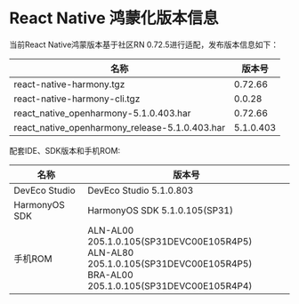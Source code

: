 # React Native 鸿蒙化版本信息

当前React Native鸿蒙版本基于社区RN 0.72.5进行适配，发布版本信息如下：

| 名称                          | 版本号                            |
| ----------------------------- | -------------------------------|
| react-native-harmony.tgz        | 0.72.66 |
| react-native-harmony-cli.tgz    | 0.0.28 |
| react_native_openharmony-5.1.0.403.har                          | 0.72.66 |
| react_native_openharmony_release-5.1.0.403.har                  | 5.1.0.403 |

配套IDE、SDK版本和手机ROM:

| 名称                          | 版本号                            |
| ----------------------------- | -------------------------------|
| DevEco Studio     | DevEco Studio 5.1.0.803 |
| HarmonyOS SDK     | HarmonyOS SDK 5.1.0.105(SP31) |
| 手机ROM           | ALN-AL00 205.1.0.105(SP31DEVC00E105R4P5) <br> ALN-AL80 205.1.0.105(SP31DEVC00E105R4P5) <br> BRA-AL00 205.1.0.105(SP31DEVC00E105R4P4) |